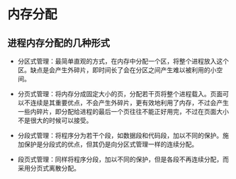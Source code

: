 # 内存分配

## 进程内存分配的几种形式

- 分区式管理：最简单直观的方式，在内存中分配一个区，将整个进程放入这个区。缺点是会产生外碎片，即时间长了会在分区之间产生难以被利用的小空间。

- 分页式管理：将内存分成固定大小的页，分配若干页将整个进程载入。页面可以不连续是其重要优点，不会产生外碎片，更有效地利用了内存，不过会产生一些内碎片，即分配给进程的最后一个页往往不能正好用完，不过在页面大小不是很大的时候可以接受。

- 分段式管理：将程序分为若干个段，如数据段和代码段，加以不同的保护。施加保护是分段式的优点，但其仍是向分区式管理一样的连续分配。

- 段页式管理：同样将程序分段，加以不同的保护，但是各段不再连续分配，而采用分页式离散分配。
